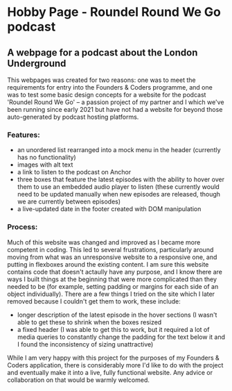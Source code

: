 # Hobby Page - Roundel Round We Go podcast
## A webpage for a podcast about the London Underground

This webpages was created for two reasons: one was to meet the requirements for entry into the Founders & Coders programme, and one was to test some basic design concepts for a website for the podcast 'Roundel Round We Go' – a passion project of my partner and I which we've been running since early 2021 but have not had a website for beyond those auto-generated by podcast hosting platforms.

### Features:

- an unordered list rearranged into a mock menu in the header (currently has no functionality)
- images with alt text
- a link to listen to the podcast on Anchor 
- three boxes that feature the latest episodes with the ability to hover over them to use an embedded audio player to listen (these currently would need to be updated manually when new episodes are released, though we are currently between episodes)
- a live-updated date in the footer created with DOM manipulation

### Process:

Much of this website was changed and improved as I became more competent in coding. This led to several frustrations, particularly around moving from what was an unresponsive website to a responsive one, and putting in flexboxes around the existing content. I am sure this website contains code that doesn't actaully have any purpose, and I know there are ways I built things at the beginning that were more complicated than they needed to be (for example, setting padding or margins for each side of an object individually). There are a few things I tried on the site which I later removed because I couldn't get them to work, these include:

- longer description of the latest episode in the hover sections (I wasn't able to get these to shrink when the boxes resized
- a fixed header (I was able to get this to work, but it required a lot of media queries to constantly change the padding for the text below it and I found the inconsistency of sizing unattractive)

While I am very happy with this project for the purposes of my Founders & Coders application, there is considerably more I'd like to do with the project and eventually make it into a live, fully functional website. Any advice or collaboration on that would be warmly welcomed.
